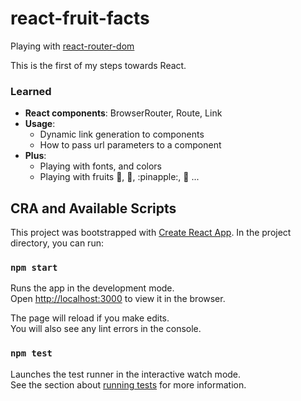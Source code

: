 # react-fruit-facts

Playing with [react-router-dom](https://github.com/remix-run/react-router/blob/main/docs/getting-started/installation.md)

This is the first of my steps towards React.

### Learned
* **React components**: BrowserRouter, Route, Link
* **Usage**:
  * Dynamic link generation to components
  * How to pass url parameters to a component
* **Plus**:
  * Playing with fonts,  and colors
  * Playing with fruits :banana:, :apple:, :pinapple:, :watermelon: ...


## CRA and Available Scripts

This project was bootstrapped with [Create React App](https://github.com/facebook/create-react-app).
In the project directory, you can run:

### `npm start`

Runs the app in the development mode.\
Open [http://localhost:3000](http://localhost:3000) to view it in the browser.

The page will reload if you make edits.\
You will also see any lint errors in the console.

### `npm test`

Launches the test runner in the interactive watch mode.\
See the section about [running tests](https://facebook.github.io/create-react-app/docs/running-tests) for more information.
